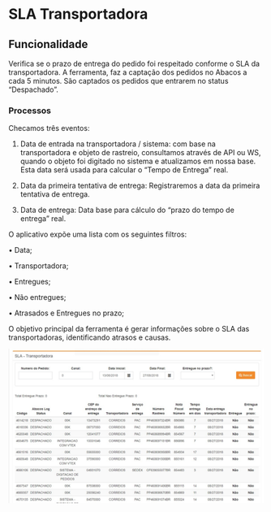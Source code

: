# SLA Transportadora

## Funcionalidade 

Verifica se o prazo de entrega do pedido foi respeitado conforme o SLA da transportadora. A ferramenta, faz a captação dos pedidos no Abacos a cada 5 minutos. São captados os pedidos que entrarem no status “Despachado”. 

### Processos

Checamos três eventos:

 1. Data de entrada na transportadora / sistema: com base na transportadora e objeto de rastreio, consultamos através de API ou WS, quando o objeto foi digitado no sistema e atualizamos em nossa base. Esta data será usada para calcular o “Tempo de Entrega” real. 

2. Data da primeira tentativa de entrega: Registraremos a data da primeira tentativa de entrega. 

3. Data de entrega: Data base para cálculo do “prazo do tempo de entrega” real. 

O aplicativo expõe uma lista com os seguintes filtros: 

• Data; 

• Transportadora;

 • Entregues;

 • Não entregues; 

• Atrasados e  Entregues no prazo;

O objetivo principal da ferramenta é gerar informações sobre o SLA das transportadoras, identificando atrasos e causas.

![](../.gitbook/assets/sla-transportadora.jpeg)

